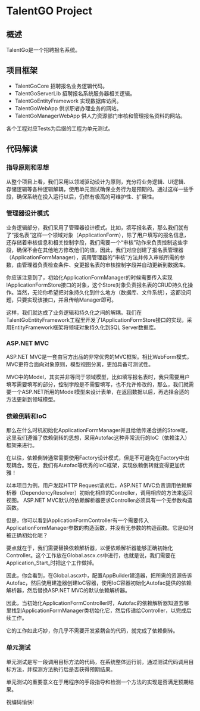 TalentGO Project
===

## 概述
TalentGo是一个招聘报名系统。

## 项目框架
* TalentGoCore 招聘报名业务逻辑代码。
* TalentGoServerLib 招聘报名系统服务器相关逻辑。
* TalentGoEntityFramework 实现数据库访问。
* TalentGoWebApp 供求职者办理业务的网站。
* TalentGoManagerWebApp 供人力资源部门审核和管理报名资料的网站。

各个工程对应Tests为后缀的工程为单元测试。


## 代码解读

### 指导原则和思想
从整个项目上看，我们采用以领域驱动设计为原则，充分将业务逻辑、UI逻辑、存储逻辑等各种逻辑解耦，使用单元测试确保业务行为是预期的。通过这样一些手段，确保系统在投入运行以后，仍然有极高的可维护性、扩展性。

### 管理器设计模式
业务逻辑部分，我们采用了管理器设计模式。比如，填写报名表，那么我们就有了“报名表”这样一个领域对象（ApplicationForm），除了用户填写的报名信息，还存储着审核信息和相关控制字段，我们需要一个“审核”动作来负责控制这些字段，确保不会在其他地方修改他们的值，因此，我们对应创建了报名表管理器（ApplicationFormManager），调用管理器的“审核”方法并传入审核所需的参数，由管理器负责检查条件、变更报名表的审核控制字段并自动更新到数据库。

你应该注意到了，初始化ApplicationFormManager的时候需要传入实现IApplicationFormStore接口的对象，这个Store对象负责报名表的CRUD持久化操作。当然，无论你希望把对象持久化到什么地方（数据库、文件系统），这都没问题，只要实现该接口，并且传给Manager即可。

这样，我们就达成了业务逻辑和持久化之间的解耦。我们在TalentGoEntityFramework工程里开发了IApplicationFormStore接口的实现，采用EntityFramework框架将领域对象持久化到SQL Server数据库。

### ASP.NET MVC

ASP.NET MVC是一套由官方出品的非常优秀的MVC框架。相比WebForm模式，MVC更符合面向对象原则，模型视图分离，更加具备可测试性。

MVC中的Model，其实并非等同于领域模型，比如填写报名表时，我只需要用户填写需要填写的部分，控制字段是不需要填写，也不允许修改的，那么，我们就需要一个ASP.NET所用的Model模型来设计表单，在返回数据以后，再选择合适的方法更新到领域模型。

### 依赖倒转和IoC

那么在什么时机初始化ApplicationFormManager并且给他传递合适的Store呢，这里我们遵循了依赖倒转的思想，采用Autofac这种非常流行的IoC（依赖注入）框架来进行。

在以往，依赖倒转通常需要使用Factory设计模式，但是不可避免在Factory中出现耦合。现在，我们有Autofac等优秀的IoC框架，实现依赖倒转就变得更加优雅！

以本项目为例，用户发起HTTP Request请求后，ASP.NET MVC负责调用依赖解析器（DependencyResolver）初始化相应的Controller，调用相应的方法来返回视图。
ASP.NET MVC默认的依赖解析器要求Controller必须具有一个无参数构造函数。

但是，你可以看到ApplicationFormController有一个需要传入ApplicationFormManager参数的构造函数，并没有无参数的构造函数。它是如何被正确初始化呢？

要点就在于，我们需要替换依赖解析器，以便依赖解析器能够正确初始化Controller。这个工作放在Global.ascx.cs中进行，也就是说，我们需要在Application_Start_时把这个工作做掉。

因此，你会看到，在Global.ascx中，配置AppBuilder建造器，把所需的资源告诉Autofac，然后使用建造器创建IoC容器，使用IoC容器初始化Autofac提供的依赖解析器，然后替换ASP.NET MVC的默认依赖解析器。

因此，当初始化ApplicationFormController时，Autofac的依赖解析器知道去哪里找到ApplicationFormManager类初始化它，然后传递给Controller，以完成后续工作。

它的工作如此巧妙，你几乎不需要开发紧耦合的代码，就完成了依赖倒转。

### 单元测试
单元测试是写一段调用目标方法的代码，在系统整体运行前，通过测试代码调用目标方法，并探测方法执行后是否获得预期结果。

单元测试的重要意义在于用程序的手段指导和检测一个方法的实现是否满足预期结果。




祝编码愉快!